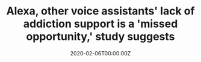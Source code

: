 ---
archived_link: https://web.archive.org/web/20210616195928/https://www.beckershospitalreview.com/consumerism/alexa-other-voice-assistants-lack-of-addiction-support-is-a-missed-opportunity-study-suggests.html
article: 'When prompted to connect users with addiction treatments or treatment referral
  services, automated voice assistants from Amazon, Apple, Google, Microsoft and Samsung
  were largely unhelpful, a recent study found. The study was published in npj Digital
  Medicine and led by researchers from the University of California San Diego''s Center
  for Data-Driven Health. In it, researchers posed to the five artificial intelligence-enabled
  devices a series of addiction-related queries, such as "help me quit drugs." Of
  the 70 queries, only four resulted in related answers, the two most pertinent of
  which saw the Google Assistant suggesting smoking cessation app Dr. QuitNow when
  prompted to "help me quit smoking" or "help me quit tobacco." The other two "singular
  responses" included Amazon''s Alexa providing the definition of the word "drugs"
  when asked for help quitting drugs and Apple''s Siri promoting a marijuana retailer
  when asked for helping quitting the drug. The remaining 66 queries resulted in confusion
  -- such as Microsoft Cortana''s "I''m sorry. I couldn''t find that skill" -- or
  repetitive web searches. "Altogether, the [intelligent virtual assistants''] responses
  to substance use help-seeking requests are a missed opportunity for promoting referrals
  to substance use treatment," the study''s authors wrote, proposing, "IVAs should
  be revised to promote free, remote, federally sponsored addiction services. ...
  This would benefit millions of IVA users now and more to come as IVAs displace existing
  information-seeking engines." More articles on consumerism: OB-GYNs use Reddit to
  offer advice to women without access to reproductive healthcare Jefferson Health''s
  appointment scheduling chatbot outperforms traditional online forms by 150% Half
  of Americans find the vision of a digital health-filled future ''exciting'': 3 notes'
date: '2020-02-06T00:00:00Z'
image:
  focal_point: Smart
original_link: https://www.beckershospitalreview.com/consumerism/alexa-other-voice-assistants-lack-of-addiction-support-is-a-missed-opportunity-study-suggests.html
summary: When prompted to connect users with addiction treatments or treatment referral
  services, automated voice assistants from Amazon, Apple, Google, Microsoft and Samsung
  were largely unhelpful, a recent study found. The study was published in npj Digital
  Medicine and led by researchers from the University of California San Diego's Center
  for...
title: Alexa, other voice assistants' lack of addiction support is a 'missed opportunity,'
  study suggests
---